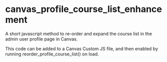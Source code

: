 # canvas_profile_course_list_enhancement
A short javascript method to re-order and expand the course list in the admin user profile page in Canvas.

This code can be added to a Canvas Custom JS file, and then enabled by running reorder_profile_course_list() on load.
